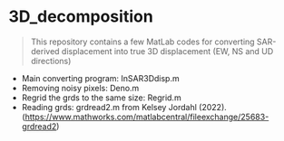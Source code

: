 # 3D_decomposition
> This repository contains a few MatLab codes for converting SAR-derived displacement into true 3D displacement (EW, NS and UD directions)   
- Main converting program: InSAR3Ddisp.m  
- Removing noisy pixels: Deno.m  
- Regrid the grds to the same size: Regrid.m  
- Reading grds: grdread2.m   from Kelsey Jordahl (2022).(https://www.mathworks.com/matlabcentral/fileexchange/25683-grdread2)
